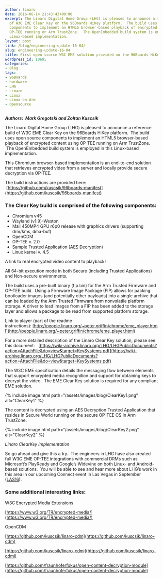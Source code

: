 ```yaml
---
author: linaro
date: 2016-06-14 21:43:43+00:00
excerpt: The Linaro Digital Home Group (LHG) is pleased to announce a reference build
  of W3C EME Clear Key on the 96Boards HiKey platform.  The build uses open source
  components to implement an HTML5 browser-based playback of encrypted content using
  OP-TEE running on Arm TrustZone.  The OpenEmbedded build system is employed in this
  Linux-based implementation.
layout: post
link: /blog/engineering-update-16-04/
slug: engineering-update-16-04
title: First open source W3C EME solution provided on the 96Boards HiKey platform
wordpress_id: 10695
categories:
- Blog
tags:
- 96Boards
- hardware
- LHG
- Linaro
- Linux
- Linux on Arm
- Opensource
---
```


_**Authors:  Mark Gregotski and Zoltan Kuscsik**_

The Linaro Digital Home Group (LHG) is pleased to announce a reference build of W3C EME Clear Key on the 96Boards HiKey platform.  The build uses open source components to implement an HTML5 browser-based playback of encrypted content using OP-TEE running on Arm TrustZone.  The OpenEmbedded build system is employed in this Linux-based implementation.

This Chromium browser-based implementation is an end-to-end solution that retrieves encrypted video from a server and locally provide secure decryption via OP-TEE.

The build instructions are provided here:  [https://github.com/kuscsik/96boards-manifest](https://github.com/kuscsik/96boards-manifest)


### **The Clear Key build is comprised of the following components:**

  * Chromium v45
  * Wayland (v1.9)-Weston
  * Mali 450MP4 GPU r6p0 release with graphics drivers (supporting drm/kms, dma-buf)
  * OpenCDM
  * OP-TEE v. 2.0
  * Sample Trusted Application (AES Decryption)
  * Linux kernel v. 4.5


A link to real encrypted video content to playback!

All 64-bit execution mode in both Secure (including Trusted Applications) and Non-secure environments.

The build uses a pre-built binary (fip.bin) for the Arm Trusted Firmware and OP-TEE build.  Using a Firmware Image Package (FIP) allows for packing bootloader images (and potentially other payloads) into a single archive that can be loaded by the Arm Trusted Firmware from nonvolatile platform storage. A driver to load images from a FIP has been added to the storage layer and allows a package to be read from supported platform storage.

Link to player (part of the readme instructions): [http://people.linaro.org/~peter.griffin/chrome/eme_player.html](http://people.linaro.org/~peter.griffin/chrome/eme_player.html)

For a more detailed description of the Linaro Clear Key solution, please see this document:   [https://wiki-archive.linaro.org/LHG/LHGPublicDocuments?action=AttachFile&do=view&target=KeySystems.pdf](https://wiki-archive.linaro.org/LHG/LHGPublicDocuments?action=AttachFile&do=view&target=KeySystems.pdf)

The W3C EME specification details the messaging flow between elements that support encrypted media recognition and support for obtaining keys to decrypt the video.  The EME Clear Key solution is required for any compliant EME solution.

{% include image.html path="/assets/images/blog/ClearKey1.png" alt="ClearKey1" %}

The content is decrypted using an AES Decryption Trusted Application that resides in Secure World running on the secure OP-TEE OS in Arm TrustZone.


{% include image.html path="/assets/images/blog/ClearKey2.png" alt="ClearKey2" %}

_Linaro ClearKey Implementation_


So go ahead and give this a try.  The engineers in LHG have also created full W3C EME OP-TEE integrations with commercial DRMs such as Microsoft’s PlayReady and Google’s Widevine on both Linux- and Android-based solutions.  You will be able to see and hear more about LHG’s work in this area in our upcoming Connect event in Las Vegas in September ([LAS16](https://connect.linaro.org/las16/)).


### **Some additional interesting links:**


W3C Encrypted Media Extensions

[https://www.w3.org/TR/encrypted-media/](https://www.w3.org/TR/encrypted-media/)

OpenCDM

[https://github.com/kuscsik/linaro-cdm](https://github.com/kuscsik/linaro-cdm)

[https://github.com/kuscsik/linaro-cdmi](https://github.com/kuscsik/linaro-cdmi)

[https://github.com/fraunhoferfokus/open-content-decryption-module](https://github.com/fraunhoferfokus/open-content-decryption-module)
